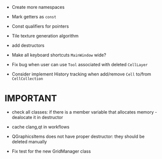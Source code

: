 - Create more namespaces
- Mark getters as `const`
- Const qualifiers for pointers
- Tile texture generation algorithm
- add destructors

- Make all keyboard shortcuts `MainWindow` wide?
- Fix bug when user can use `Tool` associated with deleted `CellLayer`
- Consider implement History tracking when add/remove `Cell` to/from `CellCollection`

# IMPORTANT

- check all classes: if there is a member variable that allocates memory - dealocate it in destructor
- cache clang,qt in workflows

- QGraphicsItems does not have proper destructor: they should be deleted manually

- Fix test for the new GridManager class
